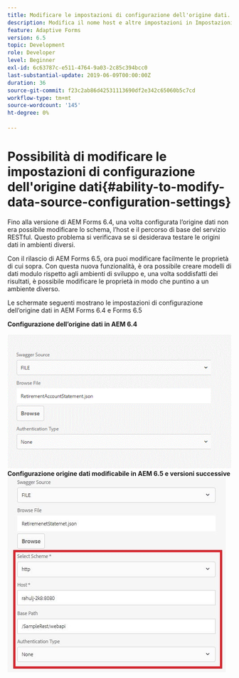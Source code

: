 ```yaml
---
title: Modificare le impostazioni di configurazione dell'origine dati.
description: Modifica il nome host e altre impostazioni in Impostazioni configurazione origine dati.
feature: Adaptive Forms
version: 6.5
topic: Development
role: Developer
level: Beginner
exl-id: 6c63787c-e511-4764-9a03-2c85c394bcc0
last-substantial-update: 2019-06-09T00:00:00Z
duration: 36
source-git-commit: f23c2ab86d42531113690df2e342c65060b5c7cd
workflow-type: tm+mt
source-wordcount: '145'
ht-degree: 0%

---
```


# Possibilità di modificare le impostazioni di configurazione dell&#39;origine dati{#ability-to-modify-data-source-configuration-settings}

Fino alla versione di AEM Forms 6.4, una volta configurata l’origine dati non era possibile modificare lo schema, l’host e il percorso di base del servizio RESTful. Questo problema si verificava se si desiderava testare le origini dati in ambienti diversi.

Con il rilascio di AEM Forms 6.5, ora puoi modificare facilmente le proprietà di cui sopra. Con questa nuova funzionalità, è ora possibile creare modelli di dati modulo rispetto agli ambienti di sviluppo e, una volta soddisfatti dei risultati, è possibile modificare le proprietà in modo che puntino a un ambiente diverso.

Le schermate seguenti mostrano le impostazioni di configurazione dell’origine dati in AEM Forms 6.4 e Forms 6.5

**Configurazione dell’origine dati in AEM 6.4**

![Configurazione 64DataSource](assets/64release.gif)
**Configurazione origine dati modificabile in AEM 6.5 e versioni successive**
![Configurazione 65DataSource](assets/modifiabledatasource.jfif)
